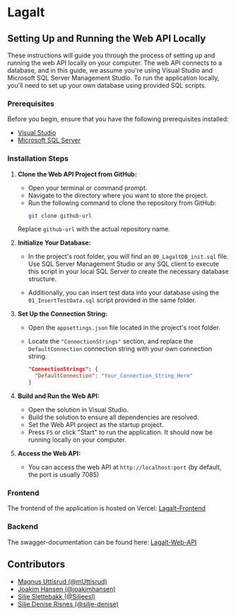 # Lagalt

## Setting Up and Running the Web API Locally
These instructions will guide you through the process of setting up and running the web API locally on your computer. The web API connects to a database, and in this guide, we assume you're using Visual Studio and Microsoft SQL Server Management Studio. To run the application locally, you'll need to set up your own database using provided SQL scripts.

### Prerequisites
Before you begin, ensure that you have the following prerequisites installed:

- [Visual Studio](https://visualstudio.microsoft.com/downloads/)
- [Microsoft SQL Server](https://www.microsoft.com/en-us/sql-server/sql-server-downloads)

### Installation Steps

1. **Clone the Web API Project from GitHub:**
   - Open your terminal or command prompt.
   - Navigate to the directory where you want to store the project.
   - Run the following command to clone the repository from GitHub:
     ```bash
     git clone github-url
     ```
   Replace `github-url` with the actual repository name.

2. **Initialize Your Database:**
   - In the project's root folder, you will find an `00_LagaltDB_init.sql` file. Use SQL Server Management Studio or any SQL client to execute this script in your local SQL Server to create the necessary database structure.

   - Additionally, you can insert test data into your database using the `01_InsertTestData.sql` script provided in the same folder.

3. **Set Up the Connection String:**
   - Open the `appsettings.json` file located in the project's root folder.
   - Locate the `"ConnectionStrings"` section, and replace the `DefaultConnection` connection string with your own connection string.

     ```json
     "ConnectionStrings": {
       "DefaultConnection": "Your_Connection_String_Here"
     }
     ```

4. **Build and Run the Web API:**
   - Open the solution in Visual Studio.
   - Build the solution to ensure all dependencies are resolved.
   - Set the Web API project as the startup project.
   - Press `F5` or click "Start" to run the application. It should now be running locally on your computer.

5. **Access the Web API:**
   - You can access the web API at `http://localhost:port` (by default, the port is usually 7085)

### Frontend
The frontend of the application is hosted on Vercel:
[Lagalt-Frontend](https://lagalt-frontend-plum.vercel.app/)

### Backend
The swagger-documentation can be found here:
[Lagalt-Web-API](https://lagalt-docker.azurewebsites.net/swagger/index.html)

## Contributors
* [Magnus Uttisrud (@mUttisrud)](https://github.com/mUttisrud)
* [Joakim Hansen (@joakimhansen)](https://github.com/joakimhansen)
* [Silje Slettebakk (@Siljeesl)](https://github.com/Siljeesl)
* [Silje Denise Risnes (@silje-denise)](https://github.com/silje-denise)

